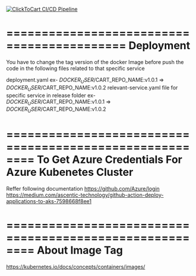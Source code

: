 [![ClickToCart CI/CD Pipeline](https://github.com/GreenMedicine_AyurvedicSystem_SE3020/.github/workflows/actions/workflows/deployment.yaml/badge.svg?branch=master)](https://github.com/GreenMedicine_AyurvedicSystem_SE3020/.github/workflows/actions/workflows/deployment.yaml)

===========================================
Deployment
===========================================

You have to change the tag version of the docker Image before push the code in the following files related to that specific service

deployment.yaml ex- $DOCKER_USER/$CART_REPO_NAME:v1.0.1 => $DOCKER_USER/$CART_REPO_NAME:v1.0.2
relevant-service.yaml file for specific service in release folder ex- $DOCKER_USER/$CART_REPO_NAME:v1.0.1 => $DOCKER_USER/$CART_REPO_NAME:v1.0.2

========================================================
To Get Azure Credentials For Azure Kubenetes Cluster
========================================================
Reffer following documentation 
https://github.com/Azure/login
https://medium.com/ascentic-technology/github-action-deploy-applications-to-aks-7598668f8ee1

========================================================
About Image Tag 
========================================================
https://kubernetes.io/docs/concepts/containers/images/
